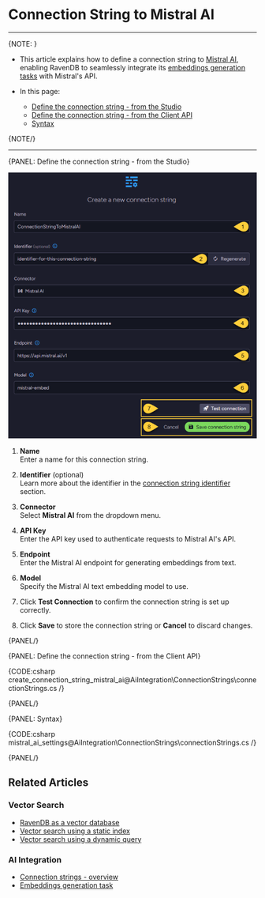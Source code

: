 # Connection String to Mistral AI
---

{NOTE: }

* This article explains how to define a connection string to [Mistral AI](https://docs.mistral.ai/capabilities/embeddings/),  
  enabling RavenDB to seamlessly integrate its [embeddings generation tasks](../../todo..) with Mistral's API.

* In this page:
  * [Define the connection string - from the Studio](../../ai-integration/connection-strings/mistral-ai#define-the-connection-string---from-the-studio)
  * [Define the connection string - from the Client API](../../ai-integration/connection-strings/mistral-ai#define-the-connection-string---from-the-client-api)
  * [Syntax](../../ai-integration/connection-strings/mistral-ai#syntax) 
    
{NOTE/}

---

{PANEL: Define the connection string - from the Studio}

![connection string to mistral ai](images/mistral-ai.png "Define a connection string to Mistral AI")

1. **Name**  
   Enter a name for this connection string.

2. **Identifier** (optional)  
   Learn more about the identifier in the [connection string identifier](../../ai-integration/connection-strings/connection-strings-overview#the-connection-string-identifier) section.

3. **Connector**  
   Select **Mistral AI** from the dropdown menu.

4. **API Key**  
   Enter the API key used to authenticate requests to Mistral AI's API.

5. **Endpoint**  
   Enter the Mistral AI endpoint for generating embeddings from text.

6. **Model**  
   Specify the Mistral AI text embedding model to use.

7. Click **Test Connection** to confirm the connection string is set up correctly.

8. Click **Save** to store the connection string or **Cancel** to discard changes.

{PANEL/}

{PANEL: Define the connection string - from the Client API}

{CODE:csharp create_connection_string_mistral_ai@AiIntegration\ConnectionStrings\connectionStrings.cs /}

{PANEL/}

{PANEL: Syntax}

{CODE:csharp mistral_ai_settings@AiIntegration\ConnectionStrings\connectionStrings.cs /}

{PANEL/}

## Related Articles

### Vector Search

- [RavenDB as a vector database](../../ai-integration/vector-search/ravendb-as-vector-database)
- [Vector search using a static index](../../ai-integration/vector-search/vector-search-using-static-index)
- [Vector search using a dynamic query](../../ai-integration/vector-search/vector-search-using-dynamic-query)

### AI Integration

- [Connection strings - overview](../../ai-integration/connection-strings/connection-strings-overview)
- [Embeddings generation task](../../todo..)
